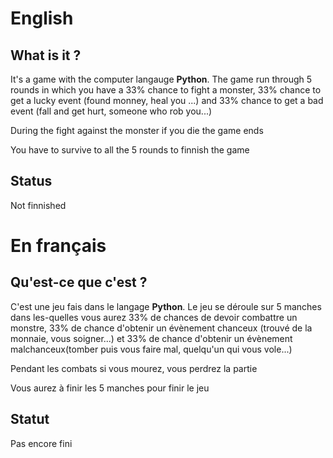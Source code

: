# English
## What is it ?

It's a game with the computer langauge **Python**. The game run through 5 rounds in which you have a 33% chance to fight a monster, 33% chance to get a lucky event (found monney, heal you ...) and 33% chance to get a bad event (fall and get hurt, someone who rob you...)

During the fight against the monster if you die the game ends

You have to survive to all the 5 rounds to finnish the game

## Status

Not finnished

# En français
## Qu'est-ce que c'est ?

C'est une jeu fais dans le langage **Python**. Le jeu se déroule sur 5 manches dans les-quelles vous aurez 33% de chances de devoir combattre un monstre, 33% de chance d'obtenir un évènement chanceux (trouvé de la monnaie, vous soigner...) et 33% de chance d'obtenir un évènement malchanceux(tomber puis vous faire mal, quelqu'un qui vous vole...)

Pendant les combats si vous mourez, vous perdrez la partie

Vous aurez à finir les 5 manches pour finir le jeu

## Statut

Pas encore fini